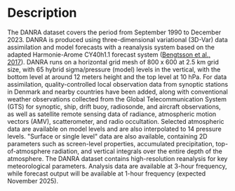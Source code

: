 # Description
The DANRA dataset covers the period from September 1990 to December 2023.
DANRA is produced using three-dimensional variational (3D-Var) data assimilation and model forecasts with a reanalysis system based on the adapted Harmonie-Arome CY40h1.1 forecast system ([Bengtsson et al., 2017](https://journals.ametsoc.org/view/journals/mwre/145/5/mwr-d-16-0417.1.xml)).
DANRA runs on a horizontal grid mesh of 800 x 600 at 2.5 km grid size, with 65 hybrid sigma/pressure (model) levels in the vertical, with the bottom level at around 12 meters height and the top level at 10 hPa.
For data assimilation, quality-controlled local observation data from synoptic stations in Denmark and nearby countries have been added, along with conventional weather observations collected from the Global Telecommunication System (GTS) for synoptic, ship, drift buoy, radiosonde, and aircraft observations, as well as satellite remote sensing data of radiance, atmospheric motion vectors (AMV), scatterometer, and radio occultation.
Selected atmospheric data are available on model levels and are also interpolated to 14 pressure levels. "Surface or single level" data are also available, containing 2D parameters such as screen-level properties, accumulated precipitation, top-of-atmosphere radiation, and vertical integrals over the entire depth of the atmosphere.
The DANRA dataset contains high-resolution reanalysis for key meteorological parameters. Analysis data are available at 3-hour frequency, while forecast output will be available at 1-hour frequency (expected November 2025).